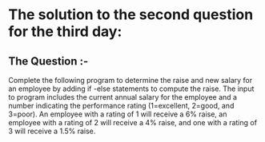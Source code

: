 # The solution to the second question for the third day:
## The Question :-
Complete the following program to determine the raise and new salary for an employee by adding if -else statements to compute the raise.
The input to program includes the current annual salary for the employee and a number indicating the performance rating (1=excellent, 2=good, and 3=poor). An employee with a rating of 1 will receive a 6% raise, an employee with a rating of 2 will receive a 4% raise, and one with a rating of 3 will receive a 1.5% raise. 
